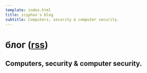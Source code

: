 ```yaml
---
template: index.html
title: icyphox's blog
subtitle: Computers, security & computer security.
---
```


# блог ([rss](/blog/feed.xml))
## Computers, security & computer security.

